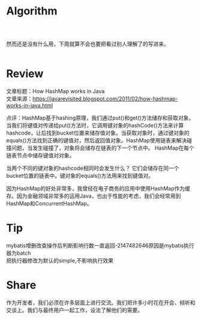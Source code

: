 # Algorithm

#####  <br>
然而还是没有什么用，下周就算不会也要把看过别人理解了的写进来。

```

```

# Review

文章标题：How HashMap works in Java<br>
文章来源：https://javarevisited.blogspot.com/2011/02/how-hashmap-works-in-java.html<br>

点评：HashMap基于hashing原理，我们通过put()和get()方法储存和获取对象。当我们将键值对传递给put()方法时，它调用键对象的hashCode()方法来计算hashcode，让后找到bucket位置来储存值对象。当获取对象时，通过键对象的equals()方法找到正确的键值对，然后返回值对象。HashMap使用链表来解决碰撞问题，当发生碰撞了，对象将会储存在链表的下一个节点中。 HashMap在每个链表节点中储存键值对对象。

当两个不同的键对象的hashcode相同时会发生什么？ 它们会储存在同一个bucket位置的链表中。键对象的equals()方法用来找到键值对。

因为HashMap的好处非常多，我曾经在电子商务的应用中使用HashMap作为缓存。因为金融领域非常多的运用Java，也出于性能的考虑，我们会经常用到HashMap和ConcurrentHashMap。<br>

# Tip
mybatis增删改查操作后判断影响行数一直返回-2147482646原因是mybatis执行器为batch<br>
把执行器修改为默认的simple,不影响执行效果

# Share
作为开发者，我们必须在许多层面上进行交流。我们把许多小时花在开会、倾听和交谈上。我们与最终用户一起工作，设法了解他们的需要。
